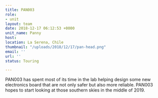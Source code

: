 ```yaml
---
title: PAN003
role:
- unit
layout: team
date: 2018-12-17 06:12:53 +0000
unit_name: Panny
host:
location: La Serena, Chile
thumbnail: "/uploads/2018/12/17/pan-head.png"
email: ''
url: ''
status: Touring

---
```


PAN003 has spent most of its time in the lab helping design some new electronics board that are not only safer but also more reliable. PAN003 hopes to start looking at those southern skies in the middle of 2019.